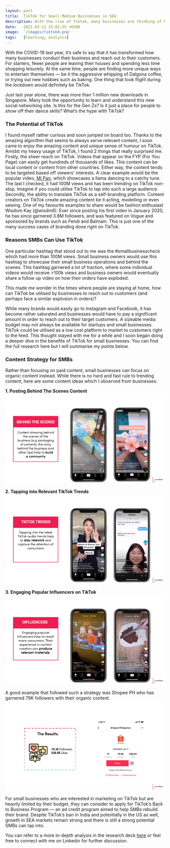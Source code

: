 ```yaml
---
layout: post
title:  TikTok for Small Medium Businesses in SEA
description: With the rise of Tiktok, many businesses are thinking of how to utilise it for their business...
date:   2021-03-11 15:01:35 +0300
image:  '/images/tiktok0.png'
tags:   [learning, analysis]
---
```

With the COVID-19 last year, it’s safe to say that it has transformed how many businesses conduct their business and reach out to their customers. For starters, fewer people are leaving their houses and spending less time shopping leisurely. At the same time, people are finding more unique ways to entertain themselves — be it the aggressive whipping of Dalgona coffee, or trying out new hobbies such as baking. One thing that took flight during the lockdown would definitely be TikTok.

Just last year alone, there was more than 1 million new downloads in Singapore. Many took the opportunity to learn and understand this new social networking site. Is this for the Gen Zs? Is it just a place for people to show off their dance skills? What’s the hype with TikTok?

### The Potential of TikTok
I found myself rather curious and soon jumped on board too. Thanks to the amazing algorithm that seems to always serve relevant content, I soon came to enjoy the amazing content and unique sense of humour on TikTok. 
Amidst my heavy usage of TikTok, I found 2 things that really surprised me. Firstly, the sheer reach on TikTok. Videos that appear on the FYP (For You Page) can easily get hundreds of thousands of likes. 
This content can be local content or content from other countries. Either way, the content tends to be targeted based off viewers’ interests. A clear example would be the popular video, [Mi Pan](https://www.insider.com/mi-pan-su-su-sum-tiktok-sound-llama-russian-cereal-2020-8), which showcases a llama dancing to a catchy tune. The last I checked, it had 100M views and has been trending on TikTok non-stop. 
Imagine if you could utilise TikTok to tap into such a large audience. Secondly, the ability to translate TikTok as a self-branding platform. Content creators on TikTok create amazing content be it acting, modelling or even sewing. One of my favourite examples to share would be fashion enthusiast Wisdom Kay (@wisdm8). 
Ever since posting his first video in January 2020, he has since garnered 3.8M followers, and was featured on Vogue and sponsored by brands such as Fendi and Balmain. This is just one of the many success cases of branding done right on TikTok.

### Reasons SMBs Can Use TikTok
One particular hashtag that stood out to me was the #smallbusinesscheck which had more than 100M views. Small business owners would use this hashtag to showcase their small business operations and behind the scenes. This hashtag garnered a lot of traction, where some individual videos would receive >100k views and business owners would eventually share a follow up video on how their orders have exploded.

This made me wonder in the times where people are staying at home, how can TikTok be utilised by businesses to reach out to customers (and perhaps face a similar explosion in orders)?

While many brands would easily go to Instagram and Facebook, it has become rather saturated and businesses would have to pay a significant amount in order to reach out to their target customers. A sizeable media budget may not always be available for startups and small businesses. TikTok could be utilised as a low cost platform to market to customers right to the feed. This thought stayed with me for a while and I soon began doing a deeper dive in the benefits of TikTok for small businesses. You can find the full research here but I will summarise my points below.

### Content Strategy for SMBs
Rather than focusing on paid content, small businesses can focus on organic content instead. While there is no hard and fast rule to trending content, here are some content ideas which I observed from businesses:

**1. Posting Behind The Scenes Content** 
*![](images/tiktok1.png)*

**2. Tapping into Relevant TikTok Trends**
*![](images/tiktok2.png)*

**3. Engaging Popular Influencers on TikTok**
*![](images/tiktok3.png)*


A good example that followed such a strategy was Shopee PH who has garnered 79K followers with their organic content.
*![](images/tiktok4.png)*

For small businesses who are interested in marketing on TikTok but are heavily limited by their budget, they can consider to apply for TikTok’s Back to Business Program — an ad credit program aimed to help SMBs rebuild their brand. Despite TikTok’s ban in India and potentially in the US as well, growth in SEA markets remain strong and there is still a strong potential SMBs can tap into.

You can refer to a more in-depth analysis in the research deck [here](https://drive.google.com/file/d/1tlNcb7dZ1kSv_H8qdNvzJj05kO2b5kVm/view) or feel free to connect with me on Linkedin for further discussion.